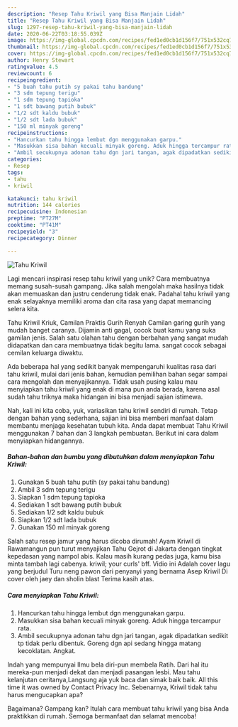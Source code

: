 ```yaml
---
description: "Resep Tahu Kriwil yang Bisa Manjain Lidah"
title: "Resep Tahu Kriwil yang Bisa Manjain Lidah"
slug: 1297-resep-tahu-kriwil-yang-bisa-manjain-lidah
date: 2020-06-22T03:18:55.039Z
image: https://img-global.cpcdn.com/recipes/fed1ed0cb1d156f7/751x532cq70/tahu-kriwil-foto-resep-utama.jpg
thumbnail: https://img-global.cpcdn.com/recipes/fed1ed0cb1d156f7/751x532cq70/tahu-kriwil-foto-resep-utama.jpg
cover: https://img-global.cpcdn.com/recipes/fed1ed0cb1d156f7/751x532cq70/tahu-kriwil-foto-resep-utama.jpg
author: Henry Stewart
ratingvalue: 4.5
reviewcount: 6
recipeingredient:
- "5 buah tahu putih sy pakai tahu bandung"
- "3 sdm tepung terigu"
- "1 sdm tepung tapioka"
- "1 sdt bawang putih bubuk"
- "1/2 sdt kaldu bubuk"
- "1/2 sdt lada bubuk"
- "150 ml minyak goreng"
recipeinstructions:
- "Hancurkan tahu hingga lembut dgn menggunakan garpu."
- "Masukkan sisa bahan kecuali minyak goreng. Aduk hingga tercampur rata."
- "Ambil secukupnya adonan tahu dgn jari tangan, agak dipadatkan sedikit tp tidak perlu dibentuk. Goreng dgn api sedang hingga matang kecoklatan. Angkat."
categories:
- Resep
tags:
- tahu
- kriwil

katakunci: tahu kriwil 
nutrition: 144 calories
recipecuisine: Indonesian
preptime: "PT27M"
cooktime: "PT41M"
recipeyield: "3"
recipecategory: Dinner

---
```



![Tahu Kriwil](https://img-global.cpcdn.com/recipes/fed1ed0cb1d156f7/751x532cq70/tahu-kriwil-foto-resep-utama.jpg)

Lagi mencari inspirasi resep tahu kriwil yang unik? Cara membuatnya memang susah-susah gampang. Jika salah mengolah maka hasilnya tidak akan memuaskan dan justru cenderung tidak enak. Padahal tahu kriwil yang enak selayaknya memiliki aroma dan cita rasa yang dapat memancing selera kita.

Tahu Kriwil Kriuk, Camilan Praktis Gurih Renyah Camilan garing gurih yang mudah banget caranya. Dijamin anti gagal, cocok buat kamu yang suka gamilan jenis. Salah satu olahan tahu dengan berbahan yang sangat mudah didapatkan dan cara membuatnya tidak begitu lama. sangat cocok sebagai cemilan keluarga diwaktu.

Ada beberapa hal yang sedikit banyak mempengaruhi kualitas rasa dari tahu kriwil, mulai dari jenis bahan, kemudian pemilihan bahan segar sampai cara mengolah dan menyajikannya. Tidak usah pusing kalau mau menyiapkan tahu kriwil yang enak di mana pun anda berada, karena asal sudah tahu triknya maka hidangan ini bisa menjadi sajian istimewa.


Nah, kali ini kita coba, yuk, variasikan tahu kriwil sendiri di rumah. Tetap dengan bahan yang sederhana, sajian ini bisa memberi manfaat dalam membantu menjaga kesehatan tubuh kita. Anda dapat membuat Tahu Kriwil menggunakan 7 bahan dan 3 langkah pembuatan. Berikut ini cara dalam menyiapkan hidangannya.

<!--inarticleads1-->

##### Bahan-bahan dan bumbu yang dibutuhkan dalam menyiapkan Tahu Kriwil:

1. Gunakan 5 buah tahu putih (sy pakai tahu bandung)
1. Ambil 3 sdm tepung terigu
1. Siapkan 1 sdm tepung tapioka
1. Sediakan 1 sdt bawang putih bubuk
1. Sediakan 1/2 sdt kaldu bubuk
1. Siapkan 1/2 sdt lada bubuk
1. Gunakan 150 ml minyak goreng


Salah satu resep jamur yang harus dicoba dirumah! Ayam Kriwil di Rawamangun pun turut menyajikan Tahu Gejrot di Jakarta dengan tingkat kepedasan yang nampol abis. Kalau masih kurang pedas juga, kamu bisa minta tambah lagi cabenya. kriwil; your curls&#39; bff. Vidio ini Adalah cover lagu yang berjudul Turu neng pawon dari penyanyi yang bernama Asep Kriwil Di cover oleh jaey dan sholin blast Terima kasih atas. 

<!--inarticleads2-->

##### Cara menyiapkan Tahu Kriwil:

1. Hancurkan tahu hingga lembut dgn menggunakan garpu.
1. Masukkan sisa bahan kecuali minyak goreng. Aduk hingga tercampur rata.
1. Ambil secukupnya adonan tahu dgn jari tangan, agak dipadatkan sedikit tp tidak perlu dibentuk. Goreng dgn api sedang hingga matang kecoklatan. Angkat.


Indah yang mempunyai Ilmu bela diri-pun membela Ratih. Dari hal itu mereka-pun menjadi dekat dan menjadi pasangan lesbi. Mau tahu kelanjutan ceritanya,Langsung aja yuk baca dan simak baik baik. All this time it was owned by Contact Privacy Inc. Sebenarnya, Kriwil tidak tahu harus mengucapkan apa? 

Bagaimana? Gampang kan? Itulah cara membuat tahu kriwil yang bisa Anda praktikkan di rumah. Semoga bermanfaat dan selamat mencoba!
